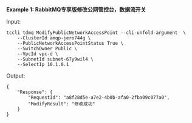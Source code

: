 **Example 1: RabbitMQ专享版修改公网管控台，数据流开关**



Input: 

```
tccli tdmq ModifyPublicNetworkAccessPoint --cli-unfold-argument  \
    --ClusterId amqp-jero744g \
    --PublicNetworkAccessPointStatus True \
    --SwitchOwner Public \
    --VpcId vpc-d \
    --SubnetId subnet-67y9wil4 \
    --SelectIp 10.1.0.1
```

Output: 
```
{
    "Response": {
        "RequestId": "a8f28d5e-a7e2-4b0b-afa0-2fba09c077a0",
        "ModifyResult": "修改成功"
    }
}
```

